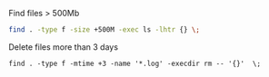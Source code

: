 Find files > 500Mb
```sh
find . -type f -size +500M -exec ls -lhtr {} \; 
```

Delete files more than 3 days
```
find . -type f -mtime +3 -name '*.log' -execdir rm -- '{}'  \; 
```

